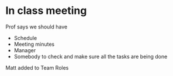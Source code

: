 # In class meeting

Prof says we should have
 - Schedule
 - Meeting minutes
 - Manager
 - Somebody to check and make sure all the tasks are being done

Matt added to Team Roles

